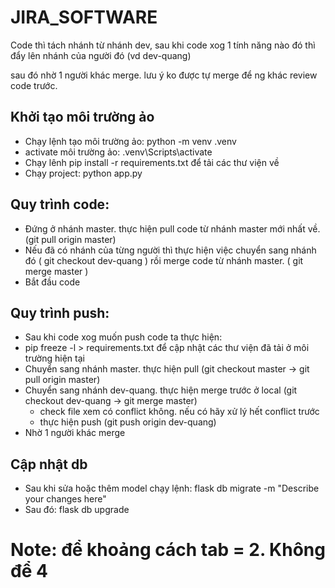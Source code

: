 # JIRA_SOFTWARE

Code thì tách nhánh từ nhánh dev, sau khi code xog 1 tính năng nào đó thì đẩy lên nhánh của người đó (vd dev-quang)

sau đó nhờ 1 người khác merge. lưu ý ko được tự merge để ng khác review code trước.

## Khởi tạo môi trường ảo

- Chạy lệnh tạo môi trường ảo: python -m venv .venv
- activate môi trường ảo: .venv\Scripts\activate
- Chạy lênh pip install -r requirements.txt để tải các thư viện về
- Chạy project: python app.py

## Quy trình code:

- Đứng ở nhánh master. thực hiện pull code từ nhánh master mới nhất về. (git pull origin master)
- Nếu đã có nhánh của từng người thì thực hiện việc chuyển sang nhánh đó ( git checkout dev-quang ) rồi merge code từ nhánh master. ( git merge master )
- Bắt đầu code

## Quy trình push:

* Sau khi code xog muốn push code ta thực hiện:
* pip freeze -l > requirements.txt để cập nhật các thư viện đã tải ở môi trường hiện tại
* Chuyển sang nhánh master. thực hiện pull (git checkout master -> git pull origin master)
* Chuyển sang nhánh dev-quang. thực hiện merge trước ở local (git checkout dev-quang -> git merge master)
  * check file xem có conflict không. nếu có hãy xử lý hết conflict trước
  * thực hiện push (git push origin dev-quang)
* Nhờ 1 người khác merge

## Cập nhật db

* Sau khi sửa hoặc thêm model chạy lệnh: flask db migrate -m "Describe your changes here"
* Sau đó: flask db upgrade

# Note: để khoảng cách tab = 2. Không để 4
